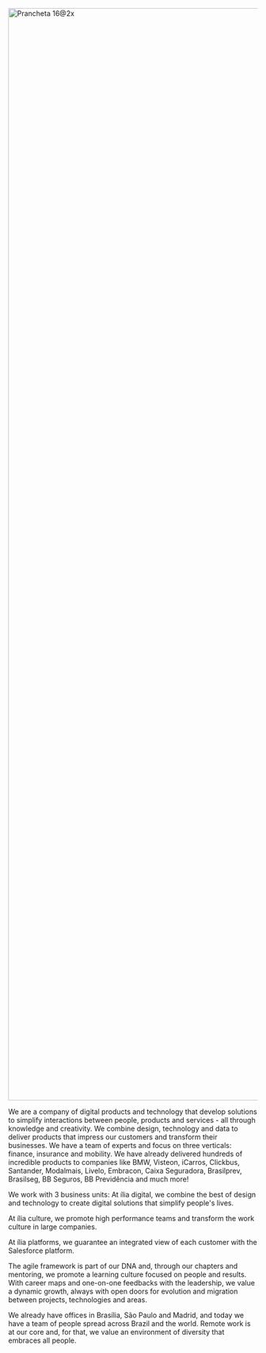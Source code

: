 <img width="2201" alt="Prancheta 16@2x" src="https://user-images.githubusercontent.com/81497456/121395227-91fbb880-c928-11eb-972d-706b42b57d88.png">

We are a company of digital products and technology that develop solutions to simplify interactions between people, products and services - all through knowledge and creativity. We combine design, technology and data to deliver products that impress our customers and transform their businesses. We have a team of experts and focus on three verticals: finance, insurance and mobility. We have already delivered hundreds of incredible products to companies like BMW, Visteon, iCarros, Clickbus, Santander, Modalmais, Livelo, Embracon, Caixa Seguradora, Brasilprev, Brasilseg, BB Seguros, BB Previdência and much more!

We work with 3 business units:
At ília digital, we combine the best of design and technology to create digital solutions that simplify people's lives.

At ília culture, we promote high performance teams and transform the work culture in large companies.

At ília platforms, we guarantee an integrated view of each customer with the Salesforce platform.

The agile framework is part of our DNA and, through our chapters and mentoring, we promote a learning culture focused on people and results. With career maps and one-on-one feedbacks with the leadership, we value a dynamic growth, always with open doors for evolution and migration between projects, technologies and areas.

We already have offices in Brasília, São Paulo and Madrid, and today we have a team of people spread across Brazil and the world. Remote work is at our core and, for that, we value an environment of diversity that embraces all people.
